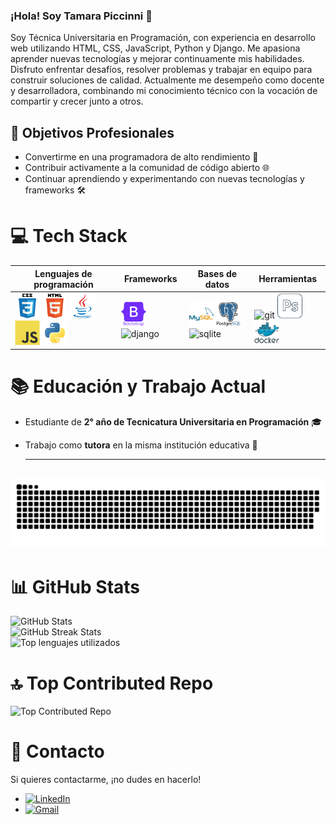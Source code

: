 ### ¡Hola! Soy **Tamara Piccinni** 🌟

Soy Técnica Universitaria en Programación, con experiencia en desarrollo web utilizando HTML, CSS, JavaScript, Python y Django. Me apasiona aprender nuevas tecnologías y mejorar continuamente mis habilidades. Disfruto enfrentar desafíos, resolver problemas y trabajar en equipo para construir soluciones de calidad. Actualmente me desempeño como docente y desarrolladora, combinando mi conocimiento técnico con la vocación de compartir y crecer junto a otros.

## 🎯 Objetivos Profesionales

- Convertirme en una programadora de alto rendimiento 🚀
- Contribuir activamente a la comunidad de código abierto 🌐
- Continuar aprendiendo y experimentando con nuevas tecnologías y frameworks 🛠️


# 💻 Tech Stack

| Lenguajes de programación | Frameworks | Bases de datos | Herramientas |
|--------------------------|------------|---------------|-------------|
| <img src="https://raw.githubusercontent.com/devicons/devicon/master/icons/css3/css3-original-wordmark.svg" alt="css3" width="40" height="40"/> <img src="https://raw.githubusercontent.com/devicons/devicon/master/icons/html5/html5-original-wordmark.svg" alt="html5" width="40" height="40"/> <img src="https://raw.githubusercontent.com/devicons/devicon/master/icons/java/java-original.svg" alt="java" width="40" height="40"/> <img src="https://raw.githubusercontent.com/devicons/devicon/master/icons/javascript/javascript-original.svg" alt="javascript" width="40" height="40"/> <img src="https://raw.githubusercontent.com/devicons/devicon/master/icons/python/python-original.svg" alt="python" width="40" height="40"/> | <img src="https://raw.githubusercontent.com/devicons/devicon/master/icons/bootstrap/bootstrap-plain-wordmark.svg" alt="bootstrap" width="40" height="40"/> <img src="https://cdn.worldvectorlogo.com/logos/django.svg" alt="django" width="40" height="40"/> | <img src="https://raw.githubusercontent.com/devicons/devicon/master/icons/mysql/mysql-original-wordmark.svg" alt="mysql" width="40" height="40"/> <img src="https://raw.githubusercontent.com/devicons/devicon/master/icons/postgresql/postgresql-original-wordmark.svg" alt="postgresql" width="40" height="40"/> <img src="https://www.vectorlogo.zone/logos/sqlite/sqlite-icon.svg" alt="sqlite" width="40" height="40"/> | <img src="https://www.vectorlogo.zone/logos/git-scm/git-scm-icon.svg" alt="git" width="40" height="40"/> <img src="https://raw.githubusercontent.com/devicons/devicon/master/icons/photoshop/photoshop-line.svg" alt="photoshop" width="40" height="40"/> <img src="https://raw.githubusercontent.com/devicons/devicon/master/icons/docker/docker-original-wordmark.svg" alt="docker" width="40" height="40"/> |

# 📚 Educación y Trabajo Actual

* Estudiante de **2° año de Tecnicatura Universitaria en Programación** 🎓
* Trabajo como **tutora** en la misma institución educativa 📖

  ---
![Snake animation](https://github.com/TamaraPiccinni/TamaraPiccinni/blob/output/github-contribution-grid-snake-dark.svg)
--- 

# 📊 GitHub Stats

![GitHub Stats](https://github-readme-stats.vercel.app/api?username=TamaraPiccinni&theme=dark&hide_border=false&include_all_commits=false&count_private=false)<br/>
![GitHub Streak Stats](https://github-readme-streak-stats.herokuapp.com/?user=TamaraPiccinni&theme=dark&hide_border=false)<br/>
![Top lenguajes utilizados](https://github-readme-stats.vercel.app/api/top-langs/?username=TamaraPiccinni&theme=dark&hide_border=false&include_all_commits=false&count_private=false&layout=compact)

# 🔝 Top Contributed Repo

![Top Contributed Repo](https://github-contributor-stats.vercel.app/api?username=TamaraPiccinni&limit=5&theme=dark&combine_all_yearly_contributions=true)

# 📧 Contacto

Si quieres contactarme, ¡no dudes en hacerlo!

* [<img src="https://img.icons8.com/color/48/000000/linkedin.png" alt="LinkedIn" width="30" height="30"/>](https://www.linkedin.com/in/tamara-piccinni/)
* [<img src="https://img.icons8.com/color/48/000000/gmail-new.png" alt="Gmail" width="30" height="30"/>](mailto:tamarapiccinni@gmail.com)






